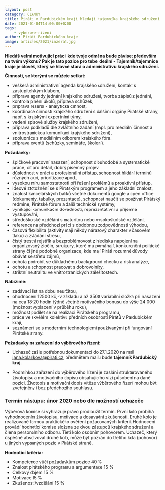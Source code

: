 ```yaml
---
layout: post
category: CLANKY
title: Piráti v Pardubickém kraji hledají tajemníka krajského sdružení
date: 2021-01-04T14:00:00+0200
tags: 
    - vyberove-rizeni
author: Piráti Pardubického kraje
image: articles/2021/inzerat.jpg
---
```


**Hledáš velmi motivující práci, kde tvoje odměna bude záviset především na tvém výkonu? 
Pak je tato pozice pro tebe ideální - Tajemník/tajemnice kraje je člověk, který se hlavně stará o administrativu krajského sdružení.**

**Činnosti, se kterými se můžete setkat:**
- veškerá administrativní agenda krajského sdružení, kontakt s zastupitelským klubem,
- příprava agendy jednání krajského sdružení, tvorba zápisů z jednání,
- kontrola plnění úkolů, příprava schůzek,
- příprava řešerší - analytická činnost,
- koordinace činností krajského sdružení s dalšími orgány Pirátské strany, např. s krajskými expertními týmy,
- vedení spisové služby krajského sdružení,
- příprava podkladů dle zvláštního zadání (např. pro mediální činnost a vnitrostranickou komunikaci krajského sdružení),
- spolupráce s mediálním odborem krajského fóra,
- příprava eventů (schůzky, semináře, školení).

**Požadavky:**
- špičkové pracovní nasazení, schopnost dlouhodobé a systematické práce, cit pro detail, dobrý písemný projev,
- důslednost v práci a profesionální přístup, schopnost hlídání termínů různých akcí, prioritizace apod.,
- vysokou míru samostatnosti při řešení problémů a proaktivní přístup,
- ideové ztotožnění se s Pirátským programem a jeho základní znalost,
- znalost kancelářských balíků včetně dokumentů google a open office (dokumenty, tabulky, prezentace), schopnost naučit se používat Pirátský redmine, Pirátské fórum a další technické systémy,
- vynikající komunikační dovednosti, reprezentativní a příjemné vystupování,
- středoškolské vzdělání s maturitou nebo vysokoškolské vzdělání,
- reference na předchozí práci s obdobnou zodpovědností výhodou,
- časová flexibilita (aktivity mají někdy nárazový charakter v časovém tlaku) a zvládání stresu,
- čistý trestní rejstřík a bezproblémovost z hlediska napojení na organizovaný zločin, struktury, které mu pomáhají, konkurenční politické strany či jiné podobné organizace, kde mají Piráti rozumné důvody obávat se střetu zájmů,
- ochota podrobit se důkladnému background checku a risk analýze,
- ochotu a schopnost pracovat s dobrovolníky,
- striktní neutralitu ve vnitrostranických záležitostech.

**Nabízíme:**
- zadávací list na dobu neurčitou,
- ohodnocení 12500 kč,-v základu a až 3500 variabilní složka při nasazení na cca 18-20 hodin týdně včetně motivačního bonusu do výše 24 000 (možnost vyplacení v průběhu roku),
- možnost podílet se na realizaci Pirátského programu,
- práce ve skvělém kolektivu předních osobností Pirátů v Pardubickém kraji,
- seznámení se s moderními technologiemi používanými při fungování Pirátské strany.

**Požadavky na zařazení do výběrového řízení:**
- Uchazeč zašle potřebnou dokumentaci do 27.1.2020 na mail jana.kolarikova@pirati.cz, předmětem mailu bude **tajemník Pardubický kraj**.

- Podmínkou zařazení do výběrového řízení je zaslání strukturovaného životopisu a motivačního dopisu obsahujícího vizi působení na dané pozici. Životopis a motivační dopis vítěze výběrového řízení mohou být zveřejněny i bez předchozího souhlasu.

### Termín nástupu: únor 2020 nebo dle možností uchazeče

Výběrová komise si vyhrazuje právo prodloužit termín. První kolo probíhá vyhodnocením životopisu, motivace a dosavadní zkušenosti. Druhé kolo je realizované formou praktického ověření požadovaných kriterií. Hodnocení provádí hodnotící komise složena ze dvou zástupců krajského sdružení a člena personálního odboru. Třetí kolo osobním pohovorem. Uchazeč, který úspěšně absolvoval druhé kolo, může být pozván do třetího kola (pohovor) u jiných vypsaných pozic v Pirátské straně.

**Hodnotící kritéria:**

- Kompetence vůči požadavkům pozice 40 %
- Znalost pirátského programu a argumentace 15 %
- Celkový dojem 15 %
- Motivace 15 %
- Zkušenosti/vzdělání 15 %
